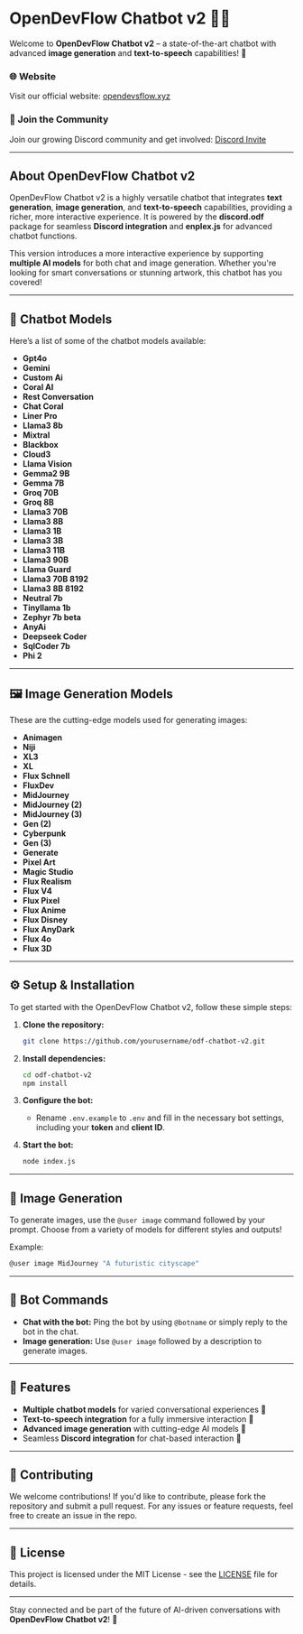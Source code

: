
# OpenDevFlow Chatbot v2 🤖✨

Welcome to **OpenDevFlow Chatbot v2** – a state-of-the-art chatbot with advanced **image generation** and **text-to-speech** capabilities! 🚀

### 🌐 Website
Visit our official website: [opendevsflow.xyz](https://opendevsflow.xyz)

### 💬 Join the Community
Join our growing Discord community and get involved: [Discord Invite](https://discord.gg/a2c3QTWkuk)

---

## About OpenDevFlow Chatbot v2

OpenDevFlow Chatbot v2 is a highly versatile chatbot that integrates **text generation**, **image generation**, and **text-to-speech** capabilities, providing a richer, more interactive experience. It is powered by the **discord.odf** package for seamless **Discord integration** and **enplex.js** for advanced chatbot functions.

This version introduces a more interactive experience by supporting **multiple AI models** for both chat and image generation. Whether you're looking for smart conversations or stunning artwork, this chatbot has you covered!

---

## 🧠 Chatbot Models

Here’s a list of some of the chatbot models available:

- **Gpt4o**
- **Gemini**
- **Custom Ai**
- **Coral AI**
- **Rest Conversation**
- **Chat Coral**
- **Liner Pro**
- **Llama3 8b**
- **Mixtral**
- **Blackbox**
- **Cloud3**
- **Llama Vision**
- **Gemma2 9B**
- **Gemma 7B**
- **Groq 70B**
- **Groq 8B**
- **Llama3 70B**
- **Llama3 8B**
- **Llama3 1B**
- **Llama3 3B**
- **Llama3 11B**
- **Llama3 90B**
- **Llama Guard**
- **Llama3 70B 8192**
- **Llama3 8B 8192**
- **Neutral 7b**
- **Tinyllama 1b**
- **Zephyr 7b beta**
- **AnyAi**
- **Deepseek Coder**
- **SqlCoder 7b**
- **Phi 2**

---

## 🖼️ Image Generation Models

These are the cutting-edge models used for generating images:

- **Animagen**
- **Niji**
- **XL3**
- **XL**
- **Flux Schnell**
- **FluxDev**
- **MidJourney**
- **MidJourney (2)**
- **MidJourney (3)**
- **Gen (2)**
- **Cyberpunk**
- **Gen (3)**
- **Generate**
- **Pixel Art**
- **Magic Studio**
- **Flux Realism**
- **Flux V4**
- **Flux Pixel**
- **Flux Anime**
- **Flux Disney**
- **Flux AnyDark**
- **Flux 4o**
- **Flux 3D**

---

## ⚙️ Setup & Installation

To get started with the OpenDevFlow Chatbot v2, follow these simple steps:

1. **Clone the repository:**
   ```bash
   git clone https://github.com/yourusername/odf-chatbot-v2.git
   ```

2. **Install dependencies:**
   ```bash
   cd odf-chatbot-v2
   npm install
   ```

3. **Configure the bot:**
   - Rename `.env.example` to `.env` and fill in the necessary bot settings, including your **token** and **client ID**.

4. **Start the bot:**
   ```bash
   node index.js
   ```

---

## 🎨 Image Generation

To generate images, use the `@user image` command followed by your prompt. Choose from a variety of models for different styles and outputs!

Example:
```bash
@user image MidJourney "A futuristic cityscape"
```

---

## 💬 Bot Commands

- **Chat with the bot:** Ping the bot by using `@botname` or simply reply to the bot in the chat.
- **Image generation:** Use `@user image` followed by a description to generate images.

---

## 📢 Features

- **Multiple chatbot models** for varied conversational experiences 🤖
- **Text-to-speech integration** for a fully immersive interaction 🎤
- **Advanced image generation** with cutting-edge AI models 🎨
- Seamless **Discord integration** for chat-based interaction 💬

---

## 🤝 Contributing

We welcome contributions! If you'd like to contribute, please fork the repository and submit a pull request. For any issues or feature requests, feel free to create an issue in the repo.

---

## 📢 License

This project is licensed under the MIT License - see the [LICENSE](LICENSE) file for details.

---

Stay connected and be part of the future of AI-driven conversations with **OpenDevFlow Chatbot v2**! 🚀
